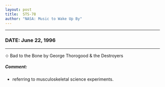 ```yaml
---
layout: post
title:  STS-78
author: "NASA: Music to Wake Up By"
---
```


----
### DATE: June 22, 1996
----
⊹ Bad to the Bone by George Thorogood & the Destroyers

##### Comment:
* referring to musculoskeletal science experiments.
